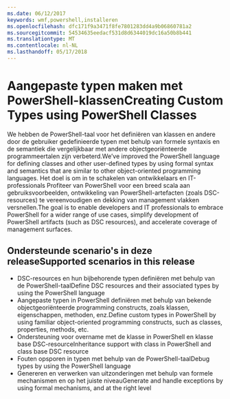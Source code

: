 ```yaml
---
ms.date: 06/12/2017
keywords: wmf,powershell,installeren
ms.openlocfilehash: dfc171f9a3471f8fe7801283dd4a9b06860781a2
ms.sourcegitcommit: 54534635eedacf531d8d6344019dc16a50b8b441
ms.translationtype: MT
ms.contentlocale: nl-NL
ms.lasthandoff: 05/17/2018
---
```

# <a name="creating-custom-types-using-powershell-classes"></a><span data-ttu-id="92a71-102">Aangepaste typen maken met PowerShell-klassen</span><span class="sxs-lookup"><span data-stu-id="92a71-102">Creating Custom Types using PowerShell Classes</span></span>

<span data-ttu-id="92a71-103">We hebben de PowerShell-taal voor het definiëren van klassen en andere door de gebruiker gedefinieerde typen met behulp van formele syntaxis en de semantiek die vergelijkbaar met andere objectgeoriënteerde programmeertalen zijn verbeterd.</span><span class="sxs-lookup"><span data-stu-id="92a71-103">We’ve improved the PowerShell language for defining classes and other user-defined types by using formal syntax and semantics that are similar to other object-oriented programming languages.</span></span> <span data-ttu-id="92a71-104">Het doel is om in te schakelen van ontwikkelaars en IT-professionals Profiteer van PowerShell voor een breed scala aan gebruiksvoorbeelden, ontwikkeling van PowerShell-artefacten (zoals DSC-resources) te vereenvoudigen en dekking van management vlakken versnellen.</span><span class="sxs-lookup"><span data-stu-id="92a71-104">The goal is to enable developers and IT professionals to embrace PowerShell for a wider range of use cases, simplify development of PowerShell artifacts (such as DSC resources), and accelerate coverage of management surfaces.</span></span>

## <a name="supported-scenarios-in-this-release"></a><span data-ttu-id="92a71-105">Ondersteunde scenario's in deze release</span><span class="sxs-lookup"><span data-stu-id="92a71-105">Supported scenarios in this release</span></span>

-   <span data-ttu-id="92a71-106">DSC-resources en hun bijbehorende typen definiëren met behulp van de PowerShell-taal</span><span class="sxs-lookup"><span data-stu-id="92a71-106">Define DSC resources and their associated types by using the PowerShell language</span></span>
-   <span data-ttu-id="92a71-107">Aangepaste typen in PowerShell definiëren met behulp van bekende objectgeoriënteerde programming constructs, zoals klassen, eigenschappen, methoden, enz.</span><span class="sxs-lookup"><span data-stu-id="92a71-107">Define custom types in PowerShell by using familiar object-oriented programming constructs, such as classes, properties, methods, etc.</span></span>
-   <span data-ttu-id="92a71-108">Ondersteuning voor overname met de klasse in PowerShell en klasse base DSC-resource</span><span class="sxs-lookup"><span data-stu-id="92a71-108">Inheritance support with class in PowerShell and class base DSC resource</span></span>
-   <span data-ttu-id="92a71-109">Fouten opsporen in typen met behulp van de PowerShell-taal</span><span class="sxs-lookup"><span data-stu-id="92a71-109">Debug types by using the PowerShell language</span></span>
-   <span data-ttu-id="92a71-110">Genereren en verwerken van uitzonderingen met behulp van formele mechanismen en op het juiste niveau</span><span class="sxs-lookup"><span data-stu-id="92a71-110">Generate and handle exceptions by using formal mechanisms, and at the right level</span></span>
